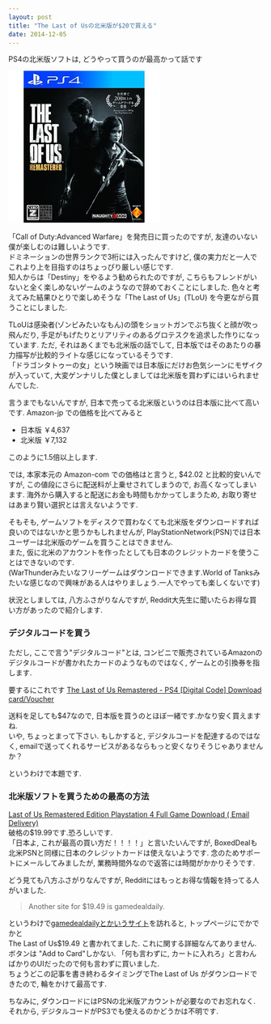 ```yaml
---
layout: post
title: "The Last of Usの北米版が$20で買える"
date: 2014-12-05
---
```

PS4の北米版ソフトは, どうやって買うのが最高かって話です

[![The Last of Us](/assets/images/tlou.jpg)]()

「Call of Duty:Advanced Warfare」を発売日に買ったのですが, 友達のいない僕が楽しむのは難しいようです.  
ドミネーションの世界ランクで3桁には入ったんですけど, 僕の実力だと一人でこれより上を目指すのはちょっぴり厳しい感じです.  
知人からは「Destiny」をやるよう勧められたのですが, こちらもフレンドがいないと全く楽しめないゲームのようなので辞めておくことにしました.
色々と考えてみた結果ひとりで楽しめそうな「The Last of Us」(TLoU) を今更ながら買うことにしました.  

TLoUは感染者(ゾンビみたいなもん)の頭をショットガンでぶち抜くと顔が吹っ飛んだり, 手足がもげたりとリアリティのあるグロテスクを追求した作りになっています.
ただ, それはあくまでも北米版の話でして, 日本版ではそのあたりの暴力描写が比較的ライトな感じになっているそうです.  
「ドラゴンタトゥーの女」という映画では日本版にだけお色気シーンにモザイクが入っていて, 大変ゲンナリした僕としましては北米版を買わずにはいられませんでした.

言うまでもないんですが, 日本で売ってる北米版というのは日本版に比べて高いです.
Amazon-jp での価格を比べてみると

+ 日本版 ￥4,637
+ 北米版 ￥7,132

このように1.5倍以上します.

では, 本家本元の Amazon-com での価格はと言うと, $42.02 と比較的安いんですが, この値段にさらに配送料が上乗せされてしまうので, お高くなってしまいます.
海外から購入すると配送にお金も時間もかかってしまうため, お取り寄せはあまり賢い選択とは言えないようです.

そもそも, ゲームソフトをディスクで買わなくても北米版をダウンロードすれば良いのではないかと思うかもしれませんが, PlayStationNetwork(PSN)では日本ユーザーは北米版のゲームを買うことはできません.  
また, 仮に北米のアカウントを作ったとしても日本のクレジットカードを使うことはできないのです.  
(WarThunderみたいなフリーゲームはダウンロードできます.World of Tanksみたいな感じなので興味がある人はやりましょう.一人でやっても楽しくないです)

状況としましては, 八方ふさがりなんですが, Reddit大先生に聞いたらお得な買い方があったので紹介します.


### デジタルコードを買う
ただし, ここで言う"デジタルコード"とは, コンビニで販売されているAmazonのデジタルコードが書かれたカードのようなものではなく, ゲームとの引換券を指します.

要するにこれです
[The Last of Us Remastered - PS4 [Digital Code] Download card/Voucher](http://www.amazon.com/Last-Us-Remastered-Download-playstation-4/dp/B00OBZNI0O/ref=sr_1_2?ie=UTF8&qid=1417751548&sr=8-2&keywords=last+of+us)

送料を足しても$47なので, 日本版を買うのとほぼ一緒です.かなり安く買えますね.  
いや, ちょっとまって下さい. もしかすると, デジタルコードを配達するのではなく, emailで送ってくれるサービスがあるならもっと安くなりそうじゃありませんか？

というわけで本題です.  

### 北米版ソフトを買うための最高の方法
[Last of Us Remastered Edition Playstation 4 Full Game Download ( Email Delivery)](
http://boxeddeal.com/last-of-us-remastered-edition-playstation-4-dlc-code-email-delivery.html)  
破格の$19.99です.恐ろしいです.  
「日本よ, これが最高の買い方だ！！！！」と言いたいんですが, BoxedDealも北米PSNと同様に日本のクレジットカードは使えないようです.
念のためサポートにメールしてみましたが, 業務時間外なので返答には時間がかかりそうです.

どう見ても八方ふさがりなんですが, Redditにはもっとお得な情報を持ってる人がいました.

> Another site for $19.49 is gamedealdaily.

というわけで[gamedealdailyとかいうサイト](http://gamedealdaily.com/)を訪れると, トップページにでかでかと  
The Last of Us$19.49 と書かれてました.
これに関する詳細なんてありません. ボタンは "Add to Card"しかない.
「何も言わずに, カートに入れろ」と言わんばかりのUIだったので何も言わずに買いました.  
ちょうどこの記事を書き終わるタイミングでThe Last of Us がダウンロードできたので, 輪をかけて最高です.

ちなみに, ダウンロードにはPSNの北米版アカウントが必要なのでお忘れなく. それから, デジタルコードがPS3でも使えるのかどうかは不明です.
